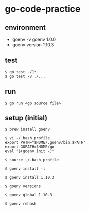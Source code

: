# go-code-practice

## environment

- goenv -v goenv 1.0.0
- goenv version 1.10.3

## test

```terminal
$ go test ./1*
$ go test -v ./...
```

## run

```terminal
$ go run <go source file>
```

## setup (initial)

```terminal
$ brew install goenv

$ vi ~/.bash_profile
export PATH="$HOME/.goenv/bin:$PATH"
export GOPATH=$HOME/go
eval "$(goenv init -)"

$ source ~/.bash_profile

$ goenv install -l

$ goenv install 1.10.3

$ goenv versions

$ goenv global 1.10.3

$ goenv rehash
```